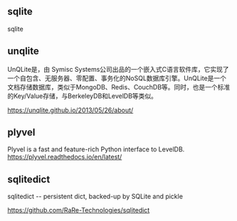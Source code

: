 

## sqlite

sqlite

## unqlite
UnQLite是，由 Symisc Systems公司出品的一个嵌入式C语言软件库，它实现了一个自包含、无服务器、零配置、事务化的NoSQL数据库引擎。UnQLite是一个文档存储数据库，类似于MongoDB、Redis、CouchDB等。同时，也是一个标准的Key/Value存储，与BerkeleyDB和LevelDB等类似。

https://unqlite.github.io/2013/05/26/about/

## plyvel
Plyvel is a fast and feature-rich Python interface to LevelDB.
https://plyvel.readthedocs.io/en/latest/

## sqlitedict 
sqlitedict -- persistent dict, backed-up by SQLite and pickle

https://github.com/RaRe-Technologies/sqlitedict